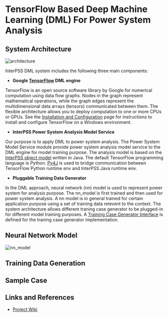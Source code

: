 # TensorFlow Based Deep Machine Learning (DML) For Power System Analysis

## System Architecture

![architecture](https://github.com/interpss/DeepMachineLearning/blob/master/ipss.dml/doc/image/dmp_architecture.png)

InterPSS DML system includes the following three main components:

* **Google [TensorFlow](https://www.tensorflow.org/) DML engine**

TensorFlow is an open source software library by Google for numerical computation using data flow graphs. Nodes in the graph represent mathematical operations, while the graph edges represent the multidimensional data arrays (tensors) communicated between them. The flexible architecture allows you to deploy computation to one or more CPUs or GPUs. See the [Installation and Configuration](https://github.com/interpss/DeepMachineLearning/wiki/Runtime-Env-Setup#installation-and-configuration) page for instructions to install and configure TensorFlow on a Windows environment.   

* **InterPSS Power System Analysis Model Service**

Our purpose is to apply DML to power system analysis. The Power System Model Service module provide power system analysis model service to the DML engine for model training purpose. The analysis model is based on the [InterPSS object model](www.interpss.org) written in Java. The default TensorFlow programming language is Python. [Py4J](https://www.py4j.org/) is used to bridge communication between TensorFlow Python runtime env and InterPSS Java runtime env. 

* **Pluggable Training Data Generator**

In the DML approach, neural network (nn) model is used to represent power system for analysis purpose. The nn_model is first trained and then used for power system analysis. A nn model is in general trained for certain application purpose using a set of training data relevent to the context. The system architecture allows different traning case generator to be plugged-in for different model training purposes. A  [Training Case Generator Interface](https://github.com/interpss/DeepMachineLearning/blob/master/ipss.dml/src/org/interpss/service/train/ITrainCaseBuilder.java) is defined for the traning case generator implementation.    


## Neural Network Model

![nn_model](https://github.com/interpss/DeepMachineLearning/blob/master/ipss.dml/doc/image/dmp_nn_layer.png)

## Training Data Generation

## Sample Case

## Links and References

* [Project Wiki](https://github.com/interpss/DeepMachineLearning/wiki)

